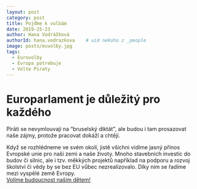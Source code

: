 ```yaml
---
layout: post
category: post
title: Pojďme k volbám    
date: 2019-25-23
author: Hana Vodrážková
authorId: hana.vodrazkova    # uid nekoho z _people
image: posts/euvolby.jpg
tags:
  - Eurovolby
  - Evropa potrebuje
  - Volte Piraty
---
```


# Europarlament je důležitý pro každého  


Piráti se nevymlouvají na “bruselský diktát", ale budou i tam prosazovat naše zájmy, protože pracovat dokáží a chtějí.

Když se rozhlédneme ve svém okolí, jistě všichni vidíme jasný přínos Evropské unie pro naši zemi a naše životy. Mnoho stavebních investic do budov či silnic, ale i tzv. měkkých projektů například na podporu a rozvoj školství či vědy by se bez EU vůbec nezrealizovalo. Díky nim se řadíme mezi vyspělé země Evropy.  
[Volíme budoucnost našim dětem!](https://www.facebook.com/europeanparliament/videos/416115432521831/)
